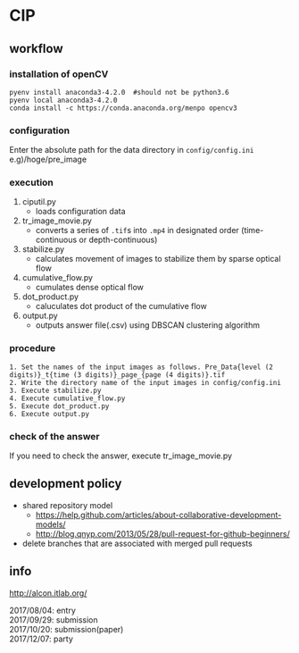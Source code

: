 # CIP

## workflow
### installation of openCV
```
pyenv install anaconda3-4.2.0  #should not be python3.6
pyenv local anaconda3-4.2.0
conda install -c https://conda.anaconda.org/menpo opencv3
```

### configuration
Enter the absolute path for the data directory in `config/config.ini`
e.g)/hoge/pre_image

### execution
1. ciputil.py
    * loads configuration data
2. tr_image_movie.py
    * converts a series of `.tif`s into `.mp4` in designated order (time-continuous or depth-continuous)
3. stabilize.py
    * calculates movement of images to stabilize them by sparse optical flow
4. cumulative_flow.py
    * cumulates dense optical flow
5. dot_product.py
    * caluculates dot product of the cumulative flow
6. output.py
    * outputs answer file(.csv) using DBSCAN clustering algorithm

### procedure
```
1. Set the names of the input images as follows. Pre_Data{level (2 digits)}_t{time (3 digits)}_page_{page (4 digits)}.tif
2. Write the directory name of the input images in config/config.ini
3. Execute stabilize.py
4. Execute cumulative_flow.py
5. Execute dot_product.py
6. Execute output.py
```

### check of the answer
If you need to check the answer, execute tr_image_movie.py

## development policy
* shared repository model
  * <https://help.github.com/articles/about-collaborative-development-models/>
  * <http://blog.qnyp.com/2013/05/28/pull-request-for-github-beginners/>
* delete branches that are associated with merged pull requests

## info
<http://alcon.itlab.org/>

2017/08/04: entry<br>
2017/09/29: submission<br>
2017/10/20: submission(paper)<br>
2017/12/07: party<br>
